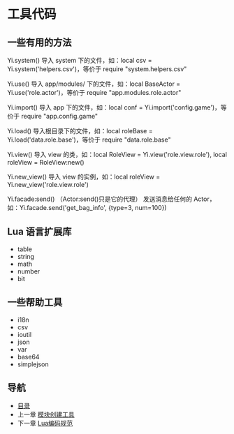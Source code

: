 # 工具代码

## 一些有用的方法

Yi.system()
	导入 system 下的文件，如：local csv = Yi.system('helpers.csv')，等价于 require "system.helpers.csv"

Yi.use()
	导入 app/modules/ 下的文件，如：local BaseActor = Yi.use('role.actor')，等价于 require "app.modules.role.actor"

Yi.import()
	导入 app 下的文件，如：local conf = Yi.import('config.game')，等价于 require "app.config.game"

Yi.load()
	导入根目录下的文件，如：local roleBase = Yi.load('data.role.base')，等价于 require "data.role.base"

Yi.view()
	导入 view 的类，如：local RoleView = Yi.view('role.view.role'), local roleView = RoleView:new()

Yi.new_view()
	导入 view 的实例，如：local roleView = Yi.new_view('role.view.role')

Yi.facade:send() （Actor:send()只是它的代理）
	发送消息给任何的 Actor，如：Yi.facade.send('get_bag_info', {type=3, num=100})

## Lua 语言扩展库

- table
- string
- math
- number
- bit

## 一些帮助工具

- i18n
- csv
- ioutil
- json
- var
- base64
- simplejson

## 导航
- [目录](00.md)
- 上一章 [模块创建工具](04.md)
- 下一章 [Lua编码规范](06.md)